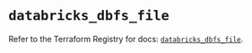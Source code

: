 # `databricks_dbfs_file`

Refer to the Terraform Registry for docs: [`databricks_dbfs_file`](https://registry.terraform.io/providers/databricks/databricks/1.66.0/docs/resources/dbfs_file).
